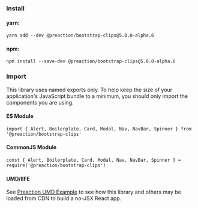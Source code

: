 ### Install

#### yarn:

`yarn add --dev @preaction/bootstrap-clips@5.0.0-alpha.6`

#### npm:

`npm install --save-dev @preaction/bootstrap-clips@5.0.0-alpha.6`

### Import

This library uses named exports only. To help keep the size of your application's JavaScript bundle to a minimum, you should only import the components you are using.

#### ES Module

`import { Alert, Boilerplate, Card, Modal, Nav, NavBar, Spinner } from '@preaction/bootstrap-clips'`

#### CommonJS Module

`const { Alert, Boilerplate, Card, Modal, Nav, NavBar, Spinner } = require('@preaction/bootstrap-clips')`

#### UMD/IIFE

See [Preaction UMD Example](https://duhdugg.github.io/preaction-umd-examples/) to see how this library and others may be loaded from CDN to build a no-JSX React app.
